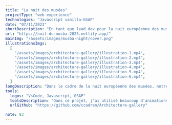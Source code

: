 ```yaml
---
title: "La nuit des musées"
projectType: "web experience"
technologies: "Javascript vanilla-GSAP"
date: "07/11/2023"
shortDescription: "En tant que lead dev pour la nuit européenne des musées, j'ai structuré un projet en JavaScript vanilla pour toute la promo, créé la documentation technique et mis en place les workflows GitHub. J'ai développé des composants UI réutilisables avec une approche orientée objet et conçu le hub central connectant toutes les expériences."
url: "https://nuit-du-musba-2025.netlify.app/"
mainImg: "/assets/images/musba-night/cover.png"
illustrationsImgs:
  [
    "/assets/images/architecture-gallery/illustration-1.mp4",
    "/assets/images/architecture-gallery/illustration-2.mp4",
    "/assets/images/architecture-gallery/illustration-3.mp4",
    "/assets/images/architecture-gallery/illustration-4.mp4",
    "/assets/images/architecture-gallery/illustration-5.mp4",
    "/assets/images/architecture-gallery/illustration-6.mp4",
  ]
longDescription: "Dans le cadre de la nuit européenne des musées, notre promo a eu à réaliser des expériences interactives pour une installation du Musée des Beaux-Arts de Bordeaux.Pour ce projet, je faisais partie du groupe d’organisation et j’ai donc, pendant 2 semaines, occupé le rôle de lead dev.Après discussion, nous avons choisi d’utiliser du JavaScript vanilla.J’ai donc rédigé un README détaillant l’architecture du projet, notre méthode de travail avec les branches GitHub, et les bonnes pratiques à suivre.Étant donné que nous avions des éléments d’UI communs, je me suis occupé de les développer en utilisant des classes afin que chaque groupe puisse les étendre en fonction de leurs besoins.En plus de cela, je me suis occupé de développer le Hub qui redirige vers les expériences."
tools:
  logos: "VsCode, Javascript, GSAP"
  toolsDescription: "Dans ce projet, j'ai utilisé beaucoup d'animations différentes. Pour le slider du Hero, j'ai utilisé pas mal de timeline GSAP, afin d'ajouter plusieurs effets en fonction d'une condition et ajouter du délai sur une timeline entière.Pour la section de la description ou la graisse de la font augmente en fonction du scroll, je me suis servi du “ScrollYProgress” de framer-motion après avoir split ma description et placé toutes mes lettres dans des span que j'ai ensuite sélectionné avec un querySelectorAll pour les animer."
  urlGithub: "https://github.com/ccadran/Architecture-gallery"

note: 83
---
```

